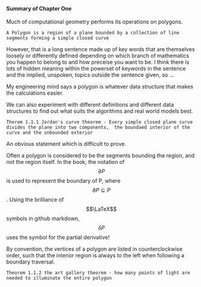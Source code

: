 #### Summary of Chapter One ####

Much of computational geometry performs its operations on polygons.

`A Polygon is a region of a plane bounded by a collection of line segments forming a simple closed curve`

However, that is a long sentence made up of key words that are themselves loosely or differently defined 
depending on which branch of mathematics you happen to belong to and how preceise you want to be.
I think there is lots of hidden meaning within the powerset of keywords in the sentence and the implied, 
unspoken, topics outside the sentence given, so ...

My engineering mind says a polygon is whatever data structure that makes the calculations easier.

We can also experiment with different definitions and different data structures to find out what 
suits the algorithms and real world models best.

`Therem 1.1.1 Jordan's curve theorem - Every simple closed plane curve divides the plane into two components, 
the boundaed interior of the curve and the unbounded exterior`

An obvious statement which is difficult to prove. 

Often a polygon is considered to be the segments bounding 
the region, and not the region itself. In the book, the notation of $$\partial P$$ is used to represent the 
boundary of P, where $$\partial P \subseteq P$$. Using the brilliance of $$\LaTeX$$ symbols
in github markdown, $$\delta P$$ uses the symbol for the partial derivative!

By convention, the vertices of a polygon are listed in counterclockwise order, such that the interior region
is always to the left when following a boundary traversal.

`Theorem 1.1.2 the art gallery theorem - how many points of light are needed to illuminate the entire polygon`



